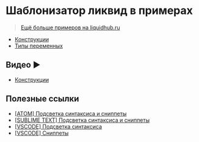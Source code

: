 # Шаблонизатор ликвид в примерах

> [Ещё больше примеров на liquidhub.ru ](http://liquidhub.ru/collection/shpargalka-liquid)

* [Конструкции](https://github.com/liquid-hub/insales-liquid-examples/blob/master/stage0.md)
* [Типы переменных](https://github.com/liquid-hub/insales-liquid-examples/blob/master/stage1.md)

## Видео :arrow_forward:

* [Конструкции](https://www.youtube.com/watch?v=AXHdXvJF3U4)

## Полезные ссылки

* [[ATOM] Подсветка синтаксиса и сниппеты ](https://atom.io/packages/language-liquid-insales)
* [[SUBLIME TEXT] Подсветка синтаксиса и сниппеты ](https://packagecontrol.io/packages/Siteleaf%20Liquid%20Syntax)
* [[VSCODE] Подсветка синтаксиса ](https://marketplace.visualstudio.com/items?itemName=neilding.language-liquid)
* [[VSCODE] Сниппеты ](https://marketplace.visualstudio.com/items?itemName=killalau.vscode-liquid-snippets)
